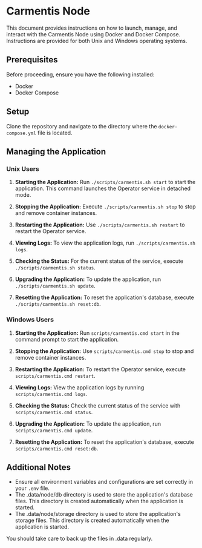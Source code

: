 # Carmentis Node

This document provides instructions on how to launch, manage, and interact with the Carmentis Node using Docker and Docker Compose. Instructions are provided for both Unix and Windows operating systems.

## Prerequisites

Before proceeding, ensure you have the following installed:
- Docker
- Docker Compose

## Setup

Clone the repository and navigate to the directory where the `docker-compose.yml` file is located.

## Managing the Application

### Unix Users

1. **Starting the Application:** Run `./scripts/carmentis.sh start` to start the application. This command launches the Operator service in detached mode.

2. **Stopping the Application:** Execute `./scripts/carmentis.sh stop` to stop and remove container instances.

3. **Restarting the Application:** Use `./scripts/carmentis.sh restart` to restart the Operator service.

4. **Viewing Logs:** To view the application logs, run `./scripts/carmentis.sh logs`.

5. **Checking the Status:** For the current status of the service, execute `./scripts/carmentis.sh status`.
6. **Upgrading the Application:** To update the application, run `./scripts/carmentis.sh update`.
7. **Resetting the Application:** To reset the application's database, execute `./scripts/carmentis.sh reset:db`.

### Windows Users

1. **Starting the Application:** Run `scripts/carmentis.cmd start` in the command prompt to start the application.

2. **Stopping the Application:** Use `scripts/carmentis.cmd stop` to stop and remove container instances.

3. **Restarting the Application:** To restart the Operator service, execute `scripts/carmentis.cmd restart`.

4. **Viewing Logs:** View the application logs by running `scripts/carmentis.cmd logs`.

5. **Checking the Status:** Check the current status of the service with `scripts/carmentis.cmd status`.
6. **Upgrading the Application:** To update the application, run `scripts/carmentis.cmd update`.
7. **Resetting the Application:** To reset the application's database, execute `scripts/carmentis.cmd reset:db`.

## Additional Notes

- Ensure all environment variables and configurations are set correctly in your `.env` file.
- The .data/node/db directory is used to store the application's database files. This directory is created automatically when the application is started.
- The .data/node/storage directory is used to store the application's storage files. This directory is created automatically when the application is started.
 
You should take care to back up the files in .data regularly.
